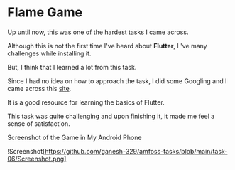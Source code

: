 # Flame Game
Up until now, this was one of the hardest tasks I came across.

Although this is not the first time I've heard about **Flutter**, I 've many challenges while installing it.

But, I think that I learned a lot from this task.

Since I had no idea on how to approach the task, I did some Googling and I came across this [site](https://codelabs.developers.google.com/codelabs/flutter-codelab-first#0).

It is a good resource for learning the basics of Flutter.

This task was quite challenging and upon finishing it, it made me feel a sense of satisfaction.

Screenshot of the Game in My Android Phone

!Screenshot[https://github.com/ganesh-329/amfoss-tasks/blob/main/task-06/Screenshot.png]


